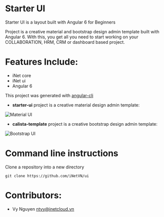 # Starter UI

Starter UI is a layout built with Angular 6 for Beginners

Project is a creative material and bootstrap design admin template built with Angular 6.
With this, you get all you need to start working on your COLLABORATION, HRM, CRM or dashboard based project.

# Features Include:

* iNet core
* iNet ui
* Angular 6

This project was generated with [angular-cli](https://github.com/angular/angular-cli)

* **starter-ui** project is a creative material design admin template:

![Material UI ](http://cdn.inetcloud.vn/data/api/git/material-ui.png)

* **calista-template** project is a creative bootstrap design admin template:

![Bootstrap UI ](http://cdn.inetcloud.vn/data/api/git/bs-ui.png?v=1)


Command line instructions
===

Clone a repository into a new directory
```
git clone https://github.com/iNetVN/ui
```

Contributors:
===
- Vy Nguyen <ntvy@inetcloud.vn>